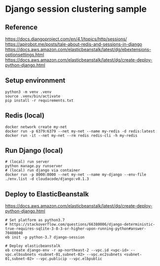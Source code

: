 # Django session clustering sample

## Reference

https://docs.djangoproject.com/en/4.1/topics/http/sessions/
https://apirobot.me/posts/tale-about-redis-and-sessions-in-django
https://docs.aws.amazon.com/elasticbeanstalk/latest/dg/ebextensions-optionsettings.html
https://docs.aws.amazon.com/elasticbeanstalk/latest/dg/create-deploy-python-django.html

## Setup environment
```
python3 -m venv .venv
source .venv/bin/activate
pip install -r requirements.txt
```

## Redis (local)
```
docker network create my-net
docker run -p 6379:6379 --net my-net --name my-redis -d redis:latest
docker run -it --net my-net --rm redis redis-cli -h my-redis
```

## Run Django (local)
```
# (local) run server
python manage.py runserver
# (local) run django via container
docker run -p 8000:8000 --net my-net --name my-django --env-file ./env.list -d cloudacode/django:v0.1.3
```

## Deploy to ElasticBeanstalk

https://docs.aws.amazon.com/elasticbeanstalk/latest/dg/create-deploy-python-django.html

```
# Set platform as python3.7
# https://stackoverflow.com/questions/66380006/django-deterministic-true-requires-sqlite-3-8-3-or-higher-upon-running-python#answer-70408040
eb init -p python-3.7 django-session

# Deploy elasticbeanstalk
eb create django-env -r ap-northeast-2 --vpc.id <vpc-id> --vpc.elbsubnets <subnet-01,subnet-02> --vpc.ec2subnets <subnet-01,subnet-02> --vpc.publicip --vpc.elbpublic
```
